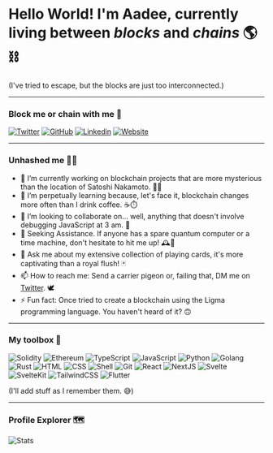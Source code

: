 # Hello World! I'm **Aadee**, currently living between _blocks_ and _chains_ 🌎⛓️

(I've tried to escape, but the blocks are just too interconnected.)

---
### Block me or chain with me 🔗
[![Twitter](https://img.shields.io/badge/Twitter-1DA1F2?style=for-the-badge&logo=twitter&logoColor=white)](https://twitter.com/AadeeWasTaken)
[![GitHub](https://img.shields.io/badge/GitHub-100000?style=for-the-badge&logo=github&logoColor=white)](https://github.com/AadeeWasTaken)
[![Linkedin](https://img.shields.io/badge/LinkedIn-0077B5?style=for-the-badge&logo=linkedin&logoColor=white)](https://www.linkedin.com/in/aadee/)
[![Website](https://img.shields.io/badge/website-000000?style=for-the-badge&logo=About.me&logoColor=white)](https://aadee.xyz)

---
### Unhashed me 👷‍♂️
- 🔭 I’m currently working on blockchain projects that are more mysterious than the location of Satoshi Nakamoto. 🕵️‍♂️
- 🌱 I’m perpetually learning because, let's face it, blockchain changes more often than I drink coffee. ☕️⏱️
- 👯 I’m looking to collaborate on... well, anything that doesn't involve debugging JavaScript at 3 am. 🌙
- 🤔 Seeking Assistance. If anyone has a spare quantum computer or a time machine, don't hesitate to hit me up! 🕰️🚀
- 💬 Ask me about my extensive collection of playing cards, it's more captivating than a royal flush! 🃏
- 📫 How to reach me: Send a carrier pigeon or, failing that, DM me on [Twitter](https://twitter.com/AadeeWasTaken). 🕊️
- ⚡ Fun fact: Once tried to create a blockchain using the Ligma programming language. You haven't heard of it? 🙃

---
### My toolbox 🧰
![Solidity](https://img.shields.io/badge/Solidity-e6e6e6?style=for-the-badge&logo=solidity&logoColor=black)
![Ethereum](https://img.shields.io/badge/Ethereum-3C3C3D?style=for-the-badge&logo=Ethereum&logoColor=white)
![TypeScript](https://img.shields.io/badge/TypeScript-007ACC?style=for-the-badge&logo=typescript&logoColor=white)
![JavaScript](https://img.shields.io/badge/JavaScript-323330?style=for-the-badge&logo=javascript&logoColor=F7DF1E)
![Python](https://img.shields.io/badge/Python-FFD43B?style=for-the-badge&logo=python&logoColor=blue)
![Golang](https://img.shields.io/badge/Go-00ADD8?style=for-the-badge&logo=go&logoColor=white)
![Rust](https://img.shields.io/badge/Rust-black?style=for-the-badge&logo=rust&logoColor=#E57324)
![HTML](https://img.shields.io/badge/HTML-239120?style=for-the-badge&logo=html5&logoColor=white)
![CSS](https://img.shields.io/badge/CSS-239120?&style=for-the-badge&logo=css3&logoColor=white)
![Shell](https://img.shields.io/badge/Shell_Script-121011?style=for-the-badge&logo=gnu-bash&logoColor=white)
![Git](https://img.shields.io/badge/GIT-E44C30?style=for-the-badge&logo=git&logoColor=white)
![React](https://img.shields.io/badge/React-20232A?style=for-the-badge&logo=react&logoColor=61DAFB)
![NextJS](https://img.shields.io/badge/next.js-000000?style=for-the-badge&logo=nextdotjs&logoColor=white)
![Svelte](https://img.shields.io/badge/Svelte-4A4A55?style=for-the-badge&logo=svelte&logoColor=FF3E00)
![SvelteKit](https://img.shields.io/badge/SvelteKit-FF3E00?style=for-the-badge&logo=Svelte&logoColor=white)
![TailwindCSS](https://img.shields.io/badge/Tailwind_CSS-38B2AC?style=for-the-badge&logo=tailwind-css&logoColor=white)
![Flutter](https://img.shields.io/badge/Flutter-02569B?style=for-the-badge&logo=flutter&logoColor=white)

(I'll add stuff as I remember them. 😅)

---
### Profile Explorer 🗺️

![Stats](https://github-readme-stats.vercel.app/api/top-langs/?username=AadeeWasTaken&theme=blue-green)
